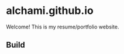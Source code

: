 alchami.github.io
============================

Welcome! This is my resume/portfolio website.

Build
----------------------------
